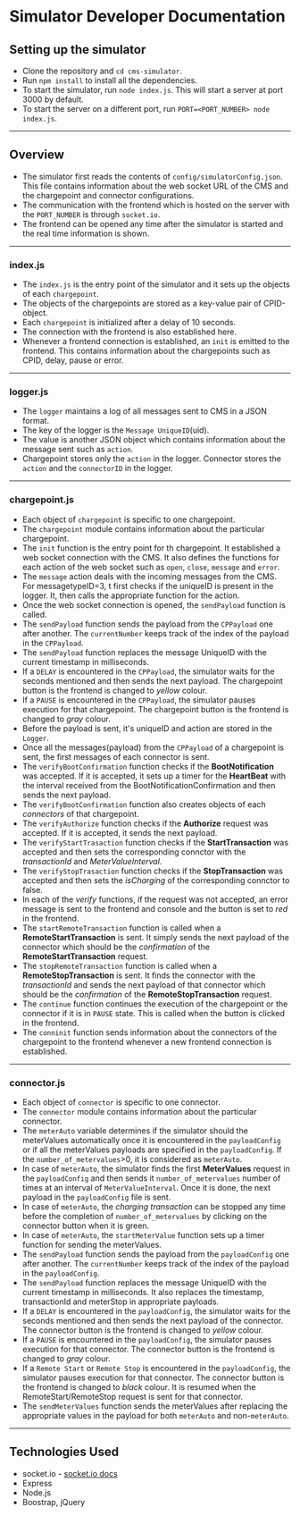 # Simulator Developer Documentation

## Setting up the simulator

- Clone the repository and `cd cms-simulator`.
- Run `npm install` to install all the dependencies.
- To start the simulator, run `node index.js`. This will start a server at port 3000 by default.
- To start the server on a different port, run `PORT=<PORT_NUMBER> node index.js`.

---

## Overview

- The simulator first reads the contents of `config/simulatorConfig.json`. This file contains information about the web socket URL of the CMS and the chargepoint and connector configurations.
- The communication with the frontend which is hosted on the server with the `PORT_NUMBER` is through `socket.io`.
- The frontend can be opened any time after the simulator is started and the real time information is shown.

---

### index.js

- The `index.js` is the entry point of the simulator and it sets up the objects of each `chargepoint`.
- The objects of the chargepoints are stored as a key-value pair of CPID-object.
- Each `chargepoint` is initialized after a delay of 10 seconds.
- The connection with the frontend is also established here.
- Whenever a frontend connection is established, an `init` is emitted to the frontend. This contains information about the chargepoints such as CPID, delay, pause or error.

---

### logger.js

- The `logger` maintains a log of all messages sent to CMS in a JSON format.
- The key of the logger is the `Message UniqueID`(uid).
- The value is another JSON object which contains information about the message sent such as `action`.
- Chargepoint stores only the `action` in the logger. Connector stores the `action` and the `connectorID` in the logger.

---

### chargepoint.js

- Each object of `chargepoint` is specific to one chargepoint.
- The `chargepoint` module contains information about the particular chargepoint.
- The `init` function is the entry point for th chargepoint. It established a web socket connection with the CMS. It also defines the functions for each action of the web socket such as `open`, `close`, `message` and `error`.
- The `message` action deals with the incoming messages from the CMS. For messagetypeID=3, t first checks if the uniqueID is present in the logger. It, then calls the appropriate function for the action.
- Once the web socket connection is opened, the `sendPayload` function is called.
- The `sendPayload` function sends the payload from the `CPPayload` one after another. The `currentNumber` keeps track of the index of the payload in the `CPPayload`.
- The `sendPayload` function replaces the message UniqueID with the current timestamp in milliseconds.
- If a `DELAY` is encountered in the `CPPayload`, the simulator waits for the seconds mentioned and then sends the next payload. The chargepoint button is the frontend is changed to *yellow* colour.
- If a `PAUSE` is encountered in the `CPPayload`, the simulator pauses execution for that chargepoint. The chargepoint button is the frontend is changed to *gray* colour.
- Before the payload is sent, it's uniqueID and action are stored in the `Logger`.
- Once all the messages(payload) from the `CPPayload` of a chargepoint is sent, the first messages of each connector is sent.
- The `verifyBootConfirmation` function checks if the **BootNotification** was accepted. If it is accepted, it sets up a timer for the **HeartBeat** with the interval received from the BootNotificationConfirmation and then sends the next payload.
- The `verifyBootConfirmation` function also creates objects of each *connectors* of that chargepoint.
- The `verifyAuthorize` function checks if the **Authorize** request was accepted. If it is accepted, it sends the next payload.
- The `verifyStartTrasaction` function checks if the **StartTransaction** was accepted and then sets the corresponding connctor with the *transactionId* and *MeterValueInterval*.
- The `verifyStopTrasaction` function checks if the **StopTransaction** was accepted and then sets the *isCharging* of the corresponding connctor to false.
- In each of the *verify* functions, if the request was not accepted, an error message is sent to the frontend and console and the button is set to *red* in the frontend.
- The `startRemoteTransaction` function is called when a **RemoteStartTransaction** is sent. It simply sends the next payload of the connector which should be the *confirmation* of the **RemoteStartTransaction** request.
- The `stopRemoteTransaction` function is called when a **RemoteStopTransaction** is sent. It finds the connector with the *transactionId* and sends the next payload of that connector which should be the *confirmation* of the **RemoteStopTransaction** request.
- The `continue` function continues the execution of the chargepoint or the connector if it is in `PAUSE` state. This is called when the button is clicked in the frontend.
- The `conninit` function sends information about the connectors of the chargepoint to the frontend whenever a new frontend connection is established.

---

### connector.js

- Each object of `connector` is specific to one connector.
- The `connector` module contains information about the particular connector.
- The `meterAuto` variable determines if the simulator should the meterValues automatically once it is encountered in the `payloadConfig` or if all the meterValues payloads are specified in the `payloadConfig`. If the `number_of_metervalues`>0, it is considered as `meterAuto`.
- In case of `meterAuto`, the simulator finds the first **MeterValues** request in the `payloadConfig` and then sends it `number_of_metervalues` number of times at an interval of `MeterValueInterval`. Once it is done, the next payload in the `payloadConfig` file is sent.
- In case of `meterAuto`, the *charging transaction* can be stopped any time before the completion of `number_of_metervalues` by clicking on the connector button when it is green.
- In case of `meterAuto`, the `startMeterValue` function sets up a timer function for sending the meterValues.
- The `sendPayload` function sends the payload from the `payloadConfig` one after another. The `currentNumber` keeps track of the index of the payload in the `payloadConfig`.
- The `sendPayload` function replaces the message UniqueID with the current timestamp in milliseconds. It also replaces the timestamp, transactionId and meterStop in appropriate payloads.
- If a `DELAY` is encountered in the `payloadConfig`, the simulator waits for the seconds mentioned and then sends the next payload of the connector. The connector button is the frontend is changed to *yellow* colour.
- If a `PAUSE` is encountered in the `payloadConfig`, the simulator pauses execution for that connector. The connector button is the frontend is changed to *gray* colour.
- If a `Remote Start` or `Remote Stop` is encountered in the `payloadConfig`, the simulator pauses execution for that connector. The connector button is the frontend is changed to *black* colour. It is resumed when the RemoteStart/RemoteStop request is sent for that connector.
- The `sendMeterValues` function sends the meterValues after replacing the appropriate values in the payload for both `meterAuto` and non-`meterAuto`.

---

## Technologies Used

- socket.io - [socket.io docs](https://socket.io/docs/)
- Express
- Node.js
- Boostrap, jQuery